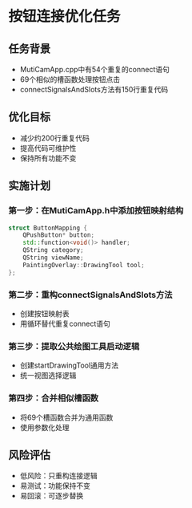 # 按钮连接优化任务

## 任务背景
- MutiCamApp.cpp中有54个重复的connect语句
- 69个相似的槽函数处理按钮点击
- connectSignalsAndSlots方法有150行重复代码

## 优化目标
- 减少约200行重复代码
- 提高代码可维护性
- 保持所有功能不变

## 实施计划

### 第一步：在MutiCamApp.h中添加按钮映射结构
```cpp
struct ButtonMapping {
    QPushButton* button;
    std::function<void()> handler;
    QString category;
    QString viewName;
    PaintingOverlay::DrawingTool tool;
};
```

### 第二步：重构connectSignalsAndSlots方法
- 创建按钮映射表
- 用循环替代重复connect语句

### 第三步：提取公共绘图工具启动逻辑
- 创建startDrawingTool通用方法
- 统一视图选择逻辑

### 第四步：合并相似槽函数
- 将69个槽函数合并为通用函数
- 使用参数化处理

## 风险评估
- 低风险：只重构连接逻辑
- 易测试：功能保持不变
- 易回滚：可逐步替换
